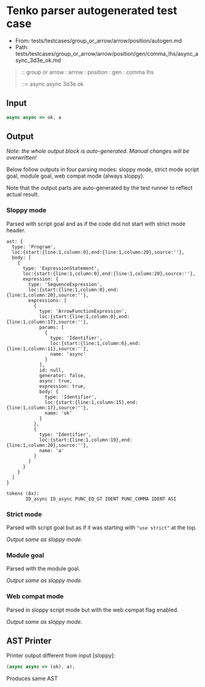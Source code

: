 # Tenko parser autogenerated test case

- From: tests/testcases/group_or_arrow/arrow/position/autogen.md
- Path: tests/testcases/group_or_arrow/arrow/position/gen/comma_lhs/async_async_3d3e_ok.md

> :: group or arrow : arrow : position : gen : comma lhs
>
> ::> async async 3d3e ok

## Input


`````js
async async => ok, a
`````

## Output

_Note: the whole output block is auto-generated. Manual changes will be overwritten!_

Below follow outputs in four parsing modes: sloppy mode, strict mode script goal, module goal, web compat mode (always sloppy).

Note that the output parts are auto-generated by the test runner to reflect actual result.

### Sloppy mode

Parsed with script goal and as if the code did not start with strict mode header.

`````
ast: {
  type: 'Program',
  loc:{start:{line:1,column:0},end:{line:1,column:20},source:''},
  body: [
    {
      type: 'ExpressionStatement',
      loc:{start:{line:1,column:0},end:{line:1,column:20},source:''},
      expression: {
        type: 'SequenceExpression',
        loc:{start:{line:1,column:0},end:{line:1,column:20},source:''},
        expressions: [
          {
            type: 'ArrowFunctionExpression',
            loc:{start:{line:1,column:0},end:{line:1,column:17},source:''},
            params: [
              {
                type: 'Identifier',
                loc:{start:{line:1,column:6},end:{line:1,column:11},source:''},
                name: 'async'
              }
            ],
            id: null,
            generator: false,
            async: true,
            expression: true,
            body: {
              type: 'Identifier',
              loc:{start:{line:1,column:15},end:{line:1,column:17},source:''},
              name: 'ok'
            }
          },
          {
            type: 'Identifier',
            loc:{start:{line:1,column:19},end:{line:1,column:20},source:''},
            name: 'a'
          }
        ]
      }
    }
  ]
}

tokens (8x):
       ID_async ID_async PUNC_EQ_GT IDENT PUNC_COMMA IDENT ASI
`````

### Strict mode

Parsed with script goal but as if it was starting with `"use strict"` at the top.

_Output same as sloppy mode._

### Module goal

Parsed with the module goal.

_Output same as sloppy mode._

### Web compat mode

Parsed in sloppy script mode but with the web compat flag enabled.

_Output same as sloppy mode._

## AST Printer

Printer output different from input [sloppy]:

````js
(async async => (ok), a);
````

Produces same AST
